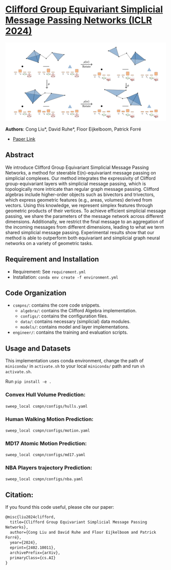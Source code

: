 # [Clifford Group Equivariant Simplicial Message Passing Networks (ICLR 2024)](https://arxiv.org/abs/2402.10011) 
![CSMPNs](CSMPNs.png "CSMPNs")

**Authors**: Cong Liu*, David Ruhe*, Floor Eijkelboom, Patrick Forré

* [Paper Link](https://arxiv.org/abs/2402.10011)

## Abstract
We introduce Clifford Group Equivariant Simplicial Message Passing Networks, a method for steerable E(n)-equivariant message passing on simplicial complexes. Our method integrates the expressivity of Clifford group-equivariant layers with simplicial message passing, which is topologically more intricate than regular graph message passing. Clifford algebras include higher-order objects such as bivectors and trivectors, which express geometric features (e.g., areas, volumes) derived from vectors. Using this knowledge, we represent simplex features through geometric products of their vertices. To achieve efficient simplicial message passing, we share the parameters of the message network across different dimensions. Additionally, we restrict the final message to an aggregation of the incoming messages from different dimensions, leading to what we term shared simplicial message passing. Experimental results show that our method is able to outperform both equivariant and simplicial graph neural networks on a variety of geometric tasks.

## Requirement and Installation
* Requirement: See `requirement.yml`
* Installation: `conda env create -f environment.yml`

## Code Organization
* `csmpns/`: contains the core code snippets.
  * `algebra/`: contains the Clifford Algebra implementation.
  * `configs/`: contains the configuration files. 
  * `data/`: contains necessary (simplicial) data modules.
  * `models/`: contains model and layer implementations.
* `engineer/`: contains the training and evaluation scripts.

## Usage and Datasets
This implementation uses conda environment, change the path of `miniconda/` in `activate.sh` to your local `miniconda/` path and run `sh activate.sh`.

Run `pip install -e .`

### Convex Hull Volume Prediction:  
`sweep_local csmpn/configs/hulls.yaml` 

### Human Walking Motion Prediction:
`sweep_local csmpn/configs/motion.yaml`

### MD17 Atomic Motion Prediction:
`sweep_local csmpn/configs/md17.yaml`

### NBA Players trajectory Prediction:
`sweep_local csmpn/configs/nba.yaml`

## Citation:
If you found this code useful, please cite our paper:

```
@misc{liu2024clifford,
  title={Clifford Group Equivariant Simplicial Message Passing Networks},
  author={Cong Liu and David Ruhe and Floor Eijkelboom and Patrick Forré},
  year={2024},
  eprint={2402.10011},
  archivePrefix={arXiv},
  primaryClass={cs.AI}
}
```


